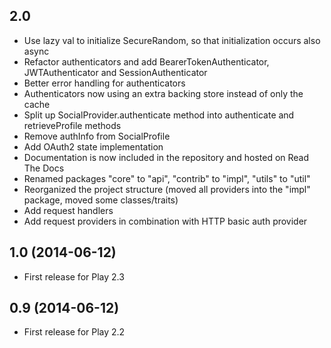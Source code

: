 ## 2.0

- Use lazy val to initialize SecureRandom, so that initialization occurs also async
- Refactor authenticators and add BearerTokenAuthenticator, JWTAuthenticator and SessionAuthenticator
- Better error handling for authenticators
- Authenticators now using an extra backing store instead of only the cache
- Split up SocialProvider.authenticate method into authenticate and retrieveProfile methods
- Remove authInfo from SocialProfile
- Add OAuth2 state implementation
- Documentation is now included in the repository and hosted on Read The Docs
- Renamed packages "core" to "api", "contrib" to "impl", "utils" to "util"
- Reorganized the project structure (moved all providers into the "impl" package, moved some classes/traits)
- Add request handlers
- Add request providers in combination with HTTP basic auth provider

## 1.0 (2014-06-12)

- First release for Play 2.3

## 0.9 (2014-06-12)

- First release for Play 2.2
